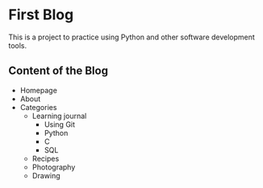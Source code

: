 # First Blog

This is a project to practice using Python and other software development tools.

## Content of the Blog

* Homepage
* About
* Categories
  * Learning journal
    * Using Git
    * Python
    * C
    * SQL
  * Recipes
  * Photography
  * Drawing